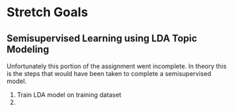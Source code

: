 # Stretch Goals

## Semisupervised Learning using LDA Topic Modeling

Unfortunately this portion of the assignment went incomplete. In theory this is the steps that would have been taken to complete a semisupervised model. 

1. Train LDA model on training dataset
2.  

